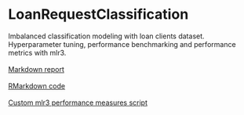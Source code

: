 # LoanRequestClassification
Imbalanced classification modeling with loan clients dataset. Hyperparameter tuning, performance benchmarking and performance metrics with mlr3.
\
\
[Markdown report](https://github.com/AhmetZamanis/LoanRequestClassification/blob/main/Report.md)
\
\
[RMarkdown code](https://github.com/AhmetZamanis/LoanRequestClassification/blob/main/Report.Rmd)
\
\
[Custom mlr3 performance measures script](https://github.com/AhmetZamanis/LoanRequestClassification/blob/main/mlr3CustomMeasures.R)
